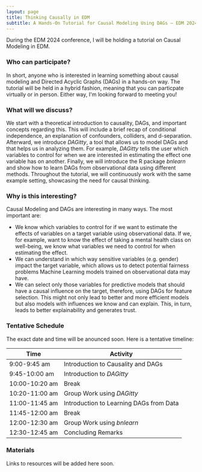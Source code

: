 ```yaml
---
layout: page
title: Thinking Causally in EDM
subtitle: A Hands-On Tutorial for Causal Modeling Using DAGs – EDM 2024
---
```


During the EDM 2024 conference, I will be holding a tutorial on Causal Modeling in EDM. 

### Who can participate?
In short, anyone who is interested in learning something about causal modeling and Directed Acyclic Graphs (DAGs) in a hands-on way.
The tutorial will be held in a hybrid fashion, meaning that you can particpate virtually or in person. Either way, I'm looking forward to meeting you!

### What will we discuss?
We start with a theoretical introduction to causality, DAGs, and important concepts regarding this. This will include a brief recap of conditional independence, an explanation of confounders, colliders, and d-separation.
Afterward, we introduce *DAGitty*, a tool that allows us to model DAGs and that helps us in analyzing them. For example, *DAGitty* tells the user which variables to control for when we are interested in estimating the effect one variable has on another.
Finally, we will introduce the R package *bnlearn* and show how to learn DAGs from observational data using different methods. 
Throughout the tutorial, we will continuously work with the same example setting, showcasing the need for causal thinking.

### Why is this interesting?
Causal Modeling and DAGs are interesting in many ways. The most important are:
- We know which variables to control for if we want to estimate the effects of variables on a target variable using observational data. If we, for example, want to know the effect of taking a mental health class on well-being, we know what variables we need to control for when estimating the effect.
- We can understand in which way sensitive variables (e.g. gender) impact the target variable, which allows us to detect potential fairness problems Machine Learning models trained on observational data may have.
- We can select only those variables for predictive models that should have a causal influence on the target, therefore, using DAGs for feature selection. This might not only lead to better and more efficient models but also models with influences we know and can explain. This, in turn, leads to better explainability and generates trust.

### Tentative Schedule
The exact date and time will be anounced soon. Here is a tentative timeline:

| Time          | Activity                                |
| ------------- | --------------------------------------- |
| 9:00-9:45 am  | Introduction to Causality and DAGs      |
| 9:45-10:00 am | Introduction to *DAGitty*               |
| 10:00-10:20 am| Break                                   |
| 10:20-11:00 am| Group Work using *DAGitty*              |
| 11:00-11:45 am| Introduction to Learning DAGs from Data |
| 11:45-12:00 am| Break                                   |
| 12:00-12:30 am| Group Work using *bnlearn*              |
| 12:30-12:45 am| Concluding Remarks                      |

### Materials
Links to resources will be added here soon.

